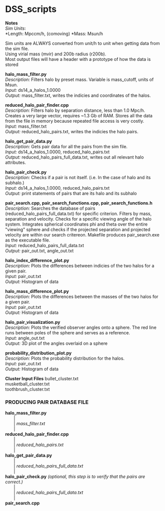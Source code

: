 # DSS_scripts

**Notes** <br />
*Sim Units*: <br />
*Length: Mpccm/h, (comoving)
*Mass: Msun/h

Sim units are ALWAYS converted from unit/h to unit when getting data from the sim file. <br />
Using virial mass (mvir) and 200b radius (r200b). <br />
Most output files will have a header with a prototype of how the data is stored <br />

**halo_mass_filter.py** <br />
*Description:* Filters halo by preset mass. Variable is mass_cutoff, units of Msun. <br />
*Input:* ds14_a_halos_1.0000 <br />
*Output:* mass_filter.txt, writes the indicies and coordinates of the halos. <br />

**reduced_halo_pair_finder.cpp**  <br />
*Description:* Filters halo by separation distance, less than 1.0 Mpc/h. Creates a very large vector, requires ~1.3 Gb of RAM. Stores all the data from the file in memory because repeated file access is very costly. <br />
*Input:* mass_filter.txt <br />
*Output:* reduced_halo_pairs.txt, writes the indicies the halo pairs. <br />

**halo_get_pair_data.py** <br />
*Description:* Gets pair data for all the pairs from the sim file. <br />
*Input:* ds14_a_halos_1.0000, reduced_halo_pairs.txt <br />
*Output:* reduced_halo_pairs_full_data.txt, writes out all relevant halo attributes. <br />

**halo_pair_check.py** <br />
*Description:* Checks if a pair is not itself. (i.e. In the case of halo and its subhalo.) <br />
*Input:* ds14_a_halos_1.0000, reduced_halo_pairs.txt <br />
*Output:* print statements of pairs that are its halo and its subhalo <br />

**pair_search.cpp, pair_search_functions.cpp, pair_search_functions.h** <br />
*Description:* Searches the database of pairs (reduced_halo_pairs_full_data.txt) for specific criterion. Filters by mass, separation and velocity. Checks for a specific viewing angle of the halo system. Integrates spherical coordinates phi and theta over the entire "viewing" sphere and checks if the projected separation and projected velocity are within our search critereon. Makefile produces pair_search.exe as the executable file. <br />
*Input:* reduced_halo_pairs_full_data.txt <br />
*Output:* pair_out.txt, angle_out.txt <br />

**halo_index_difference_plot.py** <br />
*Description:* Plots the differences between indicies of the two halos for a given pair. <br />
*Input:* pair_out.txt <br />
*Output:* Histogram of data <br />

**halo_mass_difference_plot.py** <br />
*Description:* Plots the differences between the masses of the two halos for a given pair. <br />
*Input:* pair_out.txt <br />
*Output:* Histogram of data <br />

**halo_pair_visualization.py** <br />
*Description:* Plots the verified observer angles onto a sphere. The red line runs between poles of the sphere and serves as a reference. <br />
*Input:* angle_out.txt <br />
*Output:* 3D plot of the angles overlaid on a sphere <br />

**probability_distribution_plot.py** <br />
*Description:* Plots the probability distribution for the halos. <br />
*Input:* pair_out.txt <br />
*Output:* Histogram of data <br />

**Cluster Input Files**
bullet_cluster.txt <br />
musketball_cluster.txt <br />
toothbrush_cluster.txt <br />


### PRODUCING PAIR DATABASE FILE
**halo_mass_filter.py** <br />
&nbsp;&nbsp;&nbsp;&nbsp;&nbsp;&nbsp;&nbsp;| <br />
&nbsp;&nbsp;&nbsp;&nbsp;&nbsp;&nbsp;&nbsp;| *mass_filter.txt* <br />
&nbsp;&nbsp;&nbsp;&nbsp;&nbsp;&nbsp;&nbsp;| <br />
**reduced_halo_pair_finder.cpp** <br />
&nbsp;&nbsp;&nbsp;&nbsp;&nbsp;&nbsp;&nbsp;| <br />
&nbsp;&nbsp;&nbsp;&nbsp;&nbsp;&nbsp;&nbsp;| *reduced_halo_pairs.txt* <br />
&nbsp;&nbsp;&nbsp;&nbsp;&nbsp;&nbsp;&nbsp;| <br />
**halo_get_pair_data.py** <br />
&nbsp;&nbsp;&nbsp;&nbsp;&nbsp;&nbsp;&nbsp;| <br />
&nbsp;&nbsp;&nbsp;&nbsp;&nbsp;&nbsp;&nbsp;| *reduced_halo_pairs_full_data.txt* <br />
&nbsp;&nbsp;&nbsp;&nbsp;&nbsp;&nbsp;&nbsp;| <br />
**halo_pair_check.py** *(optional, this step is to verify that the pairs are correct.)* <br />
&nbsp;&nbsp;&nbsp;&nbsp;&nbsp;&nbsp;&nbsp;| <br />
&nbsp;&nbsp;&nbsp;&nbsp;&nbsp;&nbsp;&nbsp;| *reduced_halo_pairs_full_data.txt* <br />
&nbsp;&nbsp;&nbsp;&nbsp;&nbsp;&nbsp;&nbsp;| <br />
**pair_search.cpp** <br />
